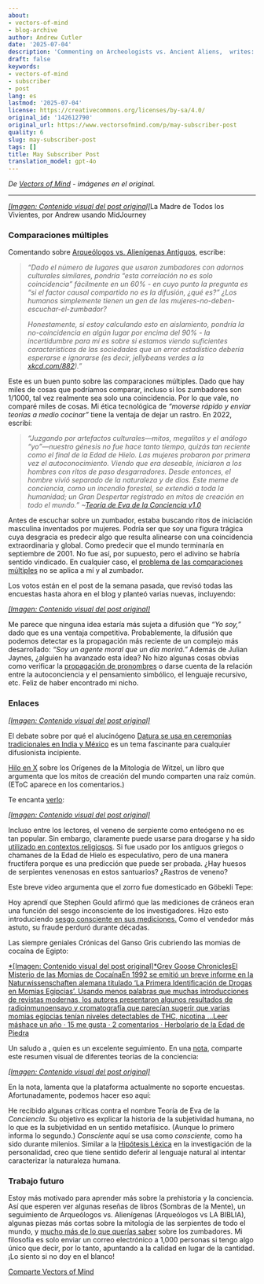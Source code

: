 ```yaml
---
about:
- vectors-of-mind
- blog-archive
author: Andrew Cutler
date: '2025-07-04'
description: 'Commenting on Archeologists vs. Ancient Aliens,  writes:'
draft: false
keywords:
- vectors-of-mind
- subscriber
- post
lang: es
lastmod: '2025-07-04'
license: https://creativecommons.org/licenses/by-sa/4.0/
original_id: '142612790'
original_url: https://www.vectorsofmind.com/p/may-subscriber-post
quality: 6
slug: may-subscriber-post
tags: []
title: May Subscriber Post
translation_model: gpt-4o
---
```


*De [Vectors of Mind](https://www.vectorsofmind.com/p/may-subscriber-post) - imágenes en el original.*

---

[*[Imagen: Contenido visual del post original]*](https://substackcdn.com/image/fetch/$s_!xuOP!,f_auto,q_auto:good,fl_progressive:steep/https%3A%2F%2Fsubstack-post-media.s3.amazonaws.com%2Fpublic%2Fimages%2Faef0f7bb-4c41-4aca-b498-38a654d50a22_2048x2048.png)La Madre de Todos los Vivientes, por Andrew usando MidJourney

### Comparaciones múltiples

Comentando sobre [Arqueólogos vs. Alienígenas Antiguos](https://www.vectorsofmind.com/p/archeologists-vs-ancient-aliens), escribe:

> _“Dado el número de lugares que usaron zumbadores con adornos culturales similares, pondría “esta correlación no es solo coincidencia” fácilmente en un 60% - en cuyo punto la pregunta es “si el factor causal compartido no es la difusión, ¿qué es?” ¿Los humanos simplemente tienen un gen de las mujeres-no-deben-escuchar-el-zumbador?_
> 
> _Honestamente, si estoy calculando esto en aislamiento, pondría la no-coincidencia en algún lugar por encima del 90% - la incertidumbre para mí es sobre si estamos viendo suficientes características de las sociedades que un error estadístico debería esperarse e ignorarse (es decir, jellybeans verdes a la [xkcd.com/882](http://xkcd.com/882)).”_

Este es un buen punto sobre las comparaciones múltiples. Dado que hay miles de cosas que podríamos comparar, incluso si los zumbadores son 1/1000, tal vez realmente sea solo una coincidencia. Por lo que vale, no comparé miles de cosas. Mi ética tecnológica de _“moverse rápido y enviar teorías a medio cocinar”_ tiene la ventaja de dejar un rastro. En 2022, escribí:

> _“Juzgando por artefactos culturales—mitos, megalitos y el análogo “yo”—nuestro génesis no fue hace tanto tiempo, quizás tan reciente como el final de la Edad de Hielo. Las mujeres probaron por primera vez el autoconocimiento. Viendo que era deseable, iniciaron a los hombres con ritos de paso desgarradores. Desde entonces, el hombre vivió separado de la naturaleza y de dios. Este meme de conciencia, como un incendio forestal, se extendió a toda la humanidad; un Gran Despertar registrado en mitos de creación en todo el mundo.” ~[Teoría de Eva de la Conciencia v1.0](https://www.vectorsofmind.com/p/the-eve-theory-of-consciousness)_

Antes de escuchar sobre un zumbador, estaba buscando ritos de iniciación masculina inventados por mujeres. Podría ser que soy una figura trágica cuya desgracia es predecir algo que resulta alinearse con una coincidencia extraordinaria y global. Como predecir que el mundo terminaría en septiembre de 2001. No fue así, por supuesto, pero el adivino se habría sentido vindicado. En cualquier caso, el [problema de las comparaciones múltiples](https://en.wikipedia.org/wiki/Multiple_comparisons_problem) no se aplica a mí y al zumbador.

Los votos están en el post de la semana pasada, que revisó todas las encuestas hasta ahora en el blog y planteó varias nuevas, incluyendo:

[*[Imagen: Contenido visual del post original]*](https://substackcdn.com/image/fetch/$s_!YYq_!,f_auto,q_auto:good,fl_progressive:steep/https%3A%2F%2Fsubstack-post-media.s3.amazonaws.com%2Fpublic%2Fimages%2F092a248f-d4d2-4c15-8e91-3688ee5ee06c_610x500.png)

Me parece que ninguna idea estaría más sujeta a difusión que _“Yo soy,”_ dado que es una ventaja competitiva. Probablemente, la difusión que podemos detectar es la propagación más reciente de un complejo más desarrollado: _“Soy un agente moral que un día morirá.”_ Además de Julian Jaynes, ¿alguien ha avanzado esta idea? No hizo algunas cosas obvias como verificar la [propagación de pronombres](https://www.vectorsofmind.com/p/the-unreasonable-effectiveness-of) o darse cuenta de la relación entre la autoconciencia y el pensamiento simbólico, el lenguaje recursivo, etc. Feliz de haber encontrado mi nicho.

### Enlaces

[*[Imagen: Contenido visual del post original]*](https://substackcdn.com/image/fetch/$s_!95Qh!,f_auto,q_auto:good,fl_progressive:steep/https%3A%2F%2Fsubstack-post-media.s3.amazonaws.com%2Fpublic%2Fimages%2F95174c6a-d1fa-43d9-9f5d-dd0b08a38e1d_1344x896.png)

El debate sobre por qué el alucinógeno [Datura se usa en ceremonias tradicionales en India y México](https://en.wikipedia.org/wiki/Datura_metel#Introduction_to_India_and_Africa) es un tema fascinante para cualquier difusionista incipiente.

[Hilo en X](https://twitter.com/_anantashesha/status/1776680715892989983) sobre los Orígenes de la Mitología de Witzel, un libro que argumenta que los mitos de creación del mundo comparten una raíz común. (EToC aparece en los comentarios.)

Te encanta [verlo](https://www.indiatoday.in/india/story/youtuber-elvish-yadav-detained-in-noida-in-snake-venom-at-rave-case-2516007-2024-03-17):

[*[Imagen: Contenido visual del post original]*](https://substackcdn.com/image/fetch/$s_!ppMy!,f_auto,q_auto:good,fl_progressive:steep/https%3A%2F%2Fsubstack-post-media.s3.amazonaws.com%2Fpublic%2Fimages%2Fe0297198-a967-446b-88d0-86391c6c8f9c_706x700.png)

Incluso entre los lectores, el veneno de serpiente como enteógeno no es tan popular. Sin embargo, claramente puede usarse para drogarse y ha sido [utilizado en contextos religiosos](https://www.youtube.com/watch?v=iyoL8tjB_hc). Si fue usado por los antiguos griegos o chamanes de la Edad de Hielo es especulativo, pero de una manera fructífera porque es una predicción que puede ser probada. ¿Hay huesos de serpientes venenosas en estos santuarios? ¿Rastros de veneno?

Este breve video argumenta que el zorro fue domesticado en Göbekli Tepe:

Hoy aprendí que Stephen Gould afirmó que las mediciones de cráneos eran una función del sesgo inconsciente de los investigadores. Hizo esto introduciendo [sesgo consciente en sus mediciones.](https://sociobiology.wordpress.com/2012/03/17/scientific-error-scientific-fraud-why-did-gould-claim-morton-mismeasured-skulls/) Como el vendedor más astuto, su fraude perduró durante décadas.

Las siempre geniales Crónicas del Ganso Gris cubriendo las momias de cocaína de Egipto:

[*[Imagen: Contenido visual del post original]*Grey Goose ChroniclesEl Misterio de las Momias de CocaínaEn 1992 se emitió un breve informe en la Naturwissenschaften alemana titulado ‘La Primera Identificación de Drogas en Momias Egipcias’. Usando menos palabras que muchas introducciones de revistas modernas, los autores presentaron algunos resultados de radioinmunoensayo y cromatografía que parecían sugerir que varias momias egipcias tenían niveles detectables de THC, nicotina …Leer máshace un año · 15 me gusta · 2 comentarios · Herbolario de la Edad de Piedra](https://www.stoneageherbalist.com/p/the-mystery-of-the-cocaine-mummies?utm_source=substack&utm_campaign=post_embed&utm_medium=web)

Un saludo a , quien es un excelente seguimiento. En una [nota](https://substack.com/@stetson/note/c-51639308), comparte este resumen visual de diferentes teorías de la conciencia:

[*[Imagen: Contenido visual del post original]*](https://substackcdn.com/image/fetch/$s_!XVO2!,f_auto,q_auto:good,fl_progressive:steep/https%3A%2F%2Fsubstack-post-media.s3.amazonaws.com%2Fpublic%2Fimages%2F26d44c6a-120a-4312-9879-9ba682c3c335_600x975.png)

En la nota, lamenta que la plataforma actualmente no soporte encuestas. Afortunadamente, podemos hacer eso aquí:

He recibido algunas críticas contra el nombre Teoría de Eva de la _Conciencia_. Su objetivo es explicar la historia de la subjetividad humana, no lo que es la subjetividad en un sentido metafísico. (Aunque lo primero informa lo segundo.) _Consciente_ aquí se usa como _consciente,_ como ha sido durante milenios. Similar a la [Hipótesis Léxica](https://en.wikipedia.org/wiki/Lexical_hypothesis) en la investigación de la personalidad, creo que tiene sentido deferir al lenguaje natural al intentar caracterizar la naturaleza humana.

### Trabajo futuro

Estoy más motivado para aprender más sobre la prehistoria y la conciencia. Así que esperen ver algunas reseñas de libros (Sombras de la Mente), un seguimiento de Arqueólogos vs. Alienígenas (Arqueólogos vs LA BIBLIA), algunas piezas más cortas sobre la mitología de las serpientes de todo el mundo, y [mucho más de lo que querías saber](https://slatestarcodex.com/tag/much-more-than-you-wanted-to-know/) sobre los zumbadores. Mi filosofía es solo enviar un correo electrónico a 1,000 personas si tengo algo único que decir, por lo tanto, apuntando a la calidad en lugar de la cantidad. ¡Lo siento si no doy en el blanco!

[Comparte Vectors of Mind](https://www.vectorsofmind.com/?utm_source=substack&utm_medium=email&utm_content=share&action=share)
